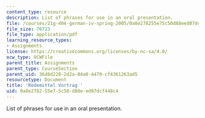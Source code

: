 ```yaml
---
content_type: resource
description: List of phrases for use in an oral presentation.
file: /courses/21g-404-german-iv-spring-2005/0a8e278255e75c50d88eed07dcf448c4_MIT21G_404S05_redemittelvo.pdf
file_size: 76723
file_type: application/pdf
learning_resource_types:
- Assignments
license: https://creativecommons.org/licenses/by-nc-sa/4.0/
ocw_type: OCWFile
parent_title: Assignments
parent_type: CourseSection
parent_uid: 36d8d228-2d2a-04a0-4470-cf4361263ad5
resourcetype: Document
title: 'Redemittel Vortrag '
uid: 0a8e2782-55e7-5c50-d88e-ed07dcf448c4
---
```

List of phrases for use in an oral presentation.
